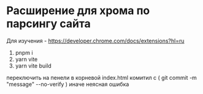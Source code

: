 # Расширение для хрома по парсингу сайта

Для изучения -  https://developer.chrome.com/docs/extensions?hl=ru

1. pnpm i
2. yarn vite
3. yarn vite build

переключить на пенели в корневой index.html
комитил с ( git commit -m "message" --no-verify ) иначе неясная ошибка